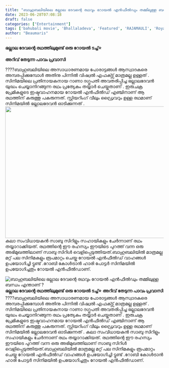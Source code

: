 ```yaml
---
title: "ബാഹുബലിയിലെ ഭല്ലാല ദേവന്റെ രഥവും റോയൽ എൻഫീൽഡും തമ്മിലുള്ള ബന്ധം എന്താണ് ?"
date: 2023-06-28T07:08:18
draft: false
categories: ["Entertainment"]
tags: ['bahubali movie', 'Bhallaladeva', 'Featured', 'RAJAMAULI', 'Royal Enfield']
author: "Beaumaris"
---
```


<strong>ഭല്ലാല ദേവന്റെ രഥത്തിലുമുണ്ട് ഒരു റോയൽ ടച്ച്⭐</strong>

<strong>അറിവ് തേടുന്ന പാവം പ്രവാസി</strong>

????ബാഹുബലിയിലെ അസാധാരണമായ പോരാട്ടങ്ങൾ ആസ്വാദകരെ അമ്പരപ്പിക്കുമ്പോൾ അതിനു പിന്നിൽ വിഷ്വൽ എഫക്ട്സ് മാത്രമല്ല ഉള്ളത് . സിനിമയിലെ പ്രതിനായകനായ റാണാ ദഗ്ഗുപതി അവതരിപ്പിച്ച ഭല്ലാലദേവൻ യുദ്ധം ചെയ്യാനിറങ്ങുന്ന രഥം പ്രത്യേകം തയ്യാർ ചെയ്തതാണ് . ഇരുചക്ര പ്രേമികളുടെ ഇഷ്ടവാഹനമായ റോയൽ എൻഫീൽഡ് എഞ്ചിനാണ്‌ ആ രഥത്തിന് കരുത്തു പകരുന്നത്. സ്റ്റിയറിംഗ് വീലും ഡ്രൈവറും ഉള്ള രഥമാണ് സിനിമയിൽ ഭല്ലാലദേവൻ ഓടിക്കുന്നത് . <a href="https://cdn.boolokam.com/articles/2023/06/FWQFFFF.jpg"><img class="size-large wp-image-401348 aligncenter" src="https://cdn.boolokam.com/articles/2023/06/FWQFFFF-1024x536.jpg" alt="" width="800" height="419" /></a>കലാ സംവിധായകൻ സാബു സിറിളും സഹായികളും ചേർന്നാണ് രഥം തയ്യാറാക്കിയത്. രഥത്തിന്റെ ഈ രഹസ്യം ഈയിടെ പുറത്ത് വന്ന ഒരു അഭിമുഖത്തിലാണ് സാബു സിറിൾ വെളിപ്പെടുത്തിയത്.ബാഹുബലിയിൽ മാത്രമല്ല മറ്റ് പല സിനിമകളും രൂപമാറ്റം ചെയ്ത റോയൽ എൻഫീൽഡ് വാഹങ്ങൾ ഉപയോഗിച്ചി ട്ടുണ്ട് .റോബി കോൾട്രാൻ ഹാരി പോട്ടർ സിനിമയിൽ ഉപയോഗിച്ചതും റോയൽ എൻഫീൽഡാണ്.


![ബാഹുബലിയിലെ ഭല്ലാല ദേവന്റെ രഥവും റോയൽ എൻഫീൽഡും തമ്മിലുള്ള ബന്ധം എന്താണ് ?](https://cdn.boolokam.com/articles/2023/06/FWQFFFF-1024x536.jpg)**ഭല്ലാല ദേവന്റെ രഥത്തിലുമുണ്ട് ഒരു റോയൽ ടച്ച്⭐** **അറിവ് തേടുന്ന പാവം പ്രവാസി** ????ബാഹുബലിയിലെ അസാധാരണമായ പോരാട്ടങ്ങൾ ആസ്വാദകരെ അമ്പരപ്പിക്കുമ്പോൾ അതിനു പിന്നിൽ വിഷ്വൽ എഫക്ട്സ് മാത്രമല്ല ഉള്ളത് . സിനിമയിലെ പ്രതിനായകനായ റാണാ ദഗ്ഗുപതി അവതരിപ്പിച്ച ഭല്ലാലദേവൻ യുദ്ധം ചെയ്യാനിറങ്ങുന്ന രഥം പ്രത്യേകം തയ്യാർ ചെയ്തതാണ് . ഇരുചക്ര പ്രേമികളുടെ ഇഷ്ടവാഹനമായ റോയൽ എൻഫീൽഡ് എഞ്ചിനാണ്‌ ആ രഥത്തിന് കരുത്തു പകരുന്നത്. സ്റ്റിയറിംഗ് വീലും ഡ്രൈവറും ഉള്ള രഥമാണ് സിനിമയിൽ ഭല്ലാലദേവൻ ഓടിക്കുന്നത് . [](https://cdn.boolokam.com/articles/2023/06/FWQFFFF.jpg)കലാ സംവിധായകൻ സാബു സിറിളും സഹായികളും ചേർന്നാണ് രഥം തയ്യാറാക്കിയത്. രഥത്തിന്റെ ഈ രഹസ്യം ഈയിടെ പുറത്ത് വന്ന ഒരു അഭിമുഖത്തിലാണ് സാബു സിറിൾ വെളിപ്പെടുത്തിയത്.ബാഹുബലിയിൽ മാത്രമല്ല മറ്റ് പല സിനിമകളും രൂപമാറ്റം ചെയ്ത റോയൽ എൻഫീൽഡ് വാഹങ്ങൾ ഉപയോഗിച്ചി ട്ടുണ്ട് .റോബി കോൾട്രാൻ ഹാരി പോട്ടർ സിനിമയിൽ ഉപയോഗിച്ചതും റോയൽ എൻഫീൽഡാണ്.
